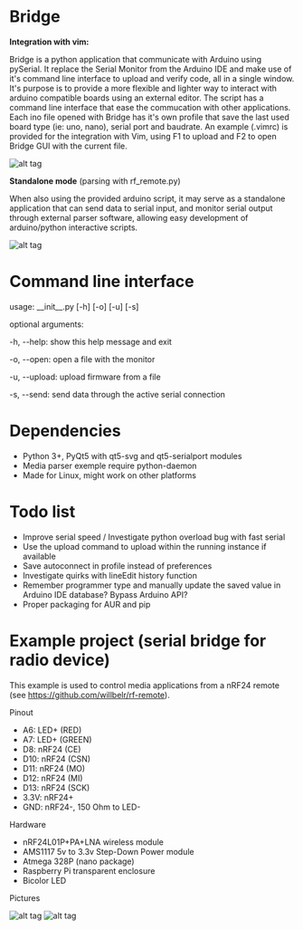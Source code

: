 # Bridge
**Integration with vim:**

Bridge is a python application that communicate with Arduino using pySerial. It replace the Serial Monitor from the Arduino IDE and make use of it's command line interface to upload and verify code, all in a single window. It's purpose is to provide a more flexible and lighter way to interact with arduino compatible boards using an external editor. The script has a command line interface that ease the commucation with other applications. Each ino file opened with Bridge has it's own profile that save the last used board type (ie: uno, nano), serial port and baudrate. An example (.vimrc) is provided for the integration with Vim, using F1 to upload and F2 to open Bridge GUI with the current file.

![alt tag](https://raw.githubusercontent.com/willbelr/rf-bridge/master/pictures/gui.png)

**Standalone mode** (parsing with rf_remote.py)

When also using the provided arduino script, it may serve as a standalone application that can send data to serial input, and monitor serial output through external parser software, allowing easy development of arduino/python interactive scripts.

![alt tag](https://raw.githubusercontent.com/willbelr/rf-bridge/master/pictures/gui-standalone.png)

# Command line interface
  usage: \_\_init\_\_.py [-h] [-o] [-u] [-s]

  optional arguments:
  
  -h, --help:     show this help message and exit
  
  -o, --open:     open a file with the monitor
  
  -u, --upload:   upload firmware from a file
  
  -s, --send:     send data through the active serial connection

# Dependencies
- Python 3+, PyQt5 with qt5-svg and qt5-serialport modules
- Media parser exemple require python-daemon
- Made for Linux, might work on other platforms

# Todo list
- Improve serial speed / Investigate python overload bug with fast serial
- Use the upload command to upload within the running instance if available
- Save autoconnect in profile instead of preferences
- Investigate quirks with lineEdit history function
- Remember programmer type  and manually update the saved value in Arduino IDE database? Bypass Arduino API?
- Proper packaging for AUR and pip

# Example project (serial bridge for radio device)
This example is used to control media applications from a nRF24 remote (see https://github.com/willbelr/rf-remote).

Pinout
- A6: LED+ (RED)
- A7: LED+ (GREEN)
- D8: nRF24 (CE)
- D10: nRF24 (CSN)
- D11: nRF24 (MO)
- D12: nRF24 (MI)
- D13: nRF24 (SCK)
- 3.3V: nRF24+
- GND: nRF24-, 150 Ohm to LED-

Hardware
- nRF24L01P+PA+LNA wireless module
- AMS1117 5v to 3.3v Step-Down Power module
- Atmega 328P (nano package)
- Raspberry Pi transparent enclosure
- Bicolor LED

Pictures

![alt tag](https://raw.githubusercontent.com/willbelr/rf-bridge/master/pictures/bridge1.png)
![alt tag](https://raw.githubusercontent.com/willbelr/rf-bridge/master/pictures/bridge2.png)
